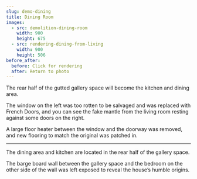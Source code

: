 ```yaml
---
slug: demo-dining
title: Dining Room
images:
  - src: demolition-dining-room
    width: 900
    height: 675
  - src: rendering-dining-from-living
    width: 900
    height: 506
before_after:
  before: Click for rendering
  after: Return to photo
---
```

The rear half of the gutted gallery space will become the kitchen and dining area.

The window on the left was too rotten to be salvaged and was replaced with French Doors, and you can see the fake mantle from the living room resting against some doors on the right.

A large floor heater between the window and the doorway was removed, and new flooring to match the original was patched in.

<hr>

The dining area and kitchen are located in the rear half of the gallery space.

The barge board wall between the gallery space and the bedroom on the other side of the wall was left exposed to reveal the house’s humble origins.

